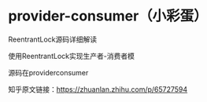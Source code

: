 # provider-consumer（小彩蛋）
ReentrantLock源码详细解读

使用ReentrantLock实现生产者-消费者模

源码在providerconsumer

知乎原文链接：https://zhuanlan.zhihu.com/p/65727594
